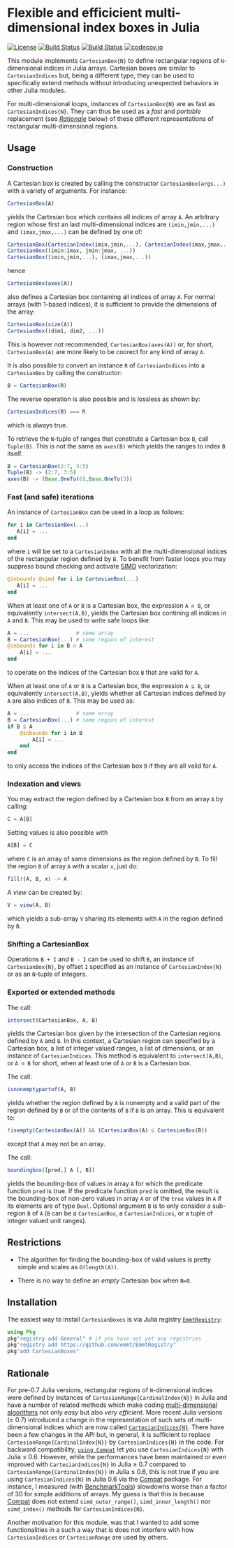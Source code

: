# Flexible and efficicient multi-dimensional index boxes in Julia

[![License](http://img.shields.io/badge/license-MIT-brightgreen.svg?style=flat)](LICENSE.md)
[![Build Status](https://github.com/emmt/CartesianBoxes.jl/actions/workflows/CI.yml/badge.svg?branch=master)](https://github.com/emmt/CartesianBoxes.jl/actions/workflows/CI.yml?query=branch%3Amaster)
[![Build Status](https://ci.appveyor.com/api/projects/status/github/emmt/CartesianBoxes.jl?branch=master)](https://ci.appveyor.com/project/emmt/CartesianBoxes-jl/branch/master)
[![codecov.io](http://codecov.io/github/emmt/CartesianBoxes.jl/coverage.svg?branch=master)](http://codecov.io/github/emmt/CartesianBoxes.jl?branch=master)

This module implements `CartesianBox{N}` to define rectangular regions of
`N`-dimensional indices in Julia arrays.  Cartesian boxes are similar to
`CartesianIndices` but, being a different type, they can be used to
specifically extend methods without introducing unexpected behaviors in other
Julia modules.

For multi-dimensional loops, instances of `CartesianBox{N}` are as fast as
`CartesianIndices{N}`.  They can thus be used as a *fast* and *portable*
replacement (see [*Rationale*](#rationale) below) of these different
representations of rectangular multi-dimensional regions.


## Usage

### Construction

A Cartesian box is created by calling the constructor `CartesianBox(args...)`
with a variety of arguments.  For instance:

```julia
CartesianBox(A)
```

yields the Cartesian box which contains all indices of array `A`.  An arbitrary
region whose first an last multi-dimensional indices are `(imin,jmin,...)` and
`(imax,jmax,...)` can be defined by one of:

```julia
CartesianBox(CartesianIndex(imin,jmin,...), CartesianIndex(imax,jmax,...))
CartesianBox((imin:imax, jmin:jmax, ...))
CartesianBox((imin,jmin,...), (imax,jmax,...))
```

hence

```julia
CartesianBox(axes(A))
```

also defines a Cartesian box containing all indices of array `A`.  For normal
arrays (with 1-based indices), it is sufficient to provide the dimensions of
the array:

```julia
CartesianBox(size(A))
CartesianBox((dim1, dim2, ...))
```

This is however not recommended, `CartesianBox(axes(A))` or, for short,
`CartesianBox(A)` are more likely to be coorect for any kind of array `A`.

It is also possible to convert an instance `R` of `CartesianIndices` into a
`CartesianBox` by calling the constructor:

```julia
B = CartesianBox(R)
```

The reverse operation is also possible and is lossless as shown by:

```julia
CartesianIndices(B) === R
```

which is always true.

To retrieve the `N`-tuple of ranges that constitute a Cartesian box `B`, call
`Tuple(B)`.  This is not the same as `axes(B)` which yields the ranges to index
`B` itself.


```julia
B = CartesianBox(2:7, 3:5)
Tuple(B) -> (2:7, 3:5)
axes(B) -> (Base.OneTo(6),Base.OneTo(3))
```


### Fast (and safe) iterations

An instance of `CartesianBox` can be used in a loop as follows:

```julia
for i in CartesianBox(...)
   A[i] = ...
end
```

where `i` will be set to a `CartesianIndex` with all the multi-dimensional
indices of the rectangular region defined by `B`.  To benefit from faster loops
you may suppress bound checking and activate
[SIMD](https://fr.wikipedia.org/wiki/Single_instruction_multiple_data)
vectorization:

```julia
@inbounds @simd for i in CartesianBox(...)
   A[i] = ...
end
```

When at least one of `A` or `B` is a Cartesian box, the expression `A ∩ B`, or
equivalently `intersect(A,B)`, yields the Cartesian box contining all indices
in `A` and `B`.  This may be used to write safe loops like:

```julia
A = ...               # some array
B = CartesianBox(...) # some region of interest
@inbounds for i in B ∩ A
    A[i] = ...
end
```

to operate on the indices of the Cartesian box `B` that are valid for `A`.

When at least one of `A` or `B` is a Cartesian box, the expression `A ⊆ B`, or
equivalently `intersect(A,B)`, yields whether all Cartesian indices defined by
`A` are also indices of `B`.  This may be used as:

```julia
A = ...               # some array
B = CartesianBox(...) # some region of interest
if B ⊆ A
    @inbounds for i in B
        A[i] = ...
    end
end
```

to only access the indices of the Cartesian box `B` if they are all valid for
`A`.


### Indexation and views

You may extract the region defined by a Cartesian box `B` from an array `A`
by calling:

```julia
C = A[B]
```

Setting values is also possible with

```julia
A[B] = C
```

where `C` is an array of same dimensions as the region defined by `B`.  To fill
the region `B` of array `A` with a scalar `x`, just do:

```julia
fill!(A, B, x) -> A
```

A *view* can be created by:

```julia
V = view(A, B)
```

which yields a sub-array `V` sharing its elements with `A` in the region
defined by `B`.

### Shifting a CartesianBox

Operations `B + I` and `B - I` can be used to shift `B`, an instance of
`CartesianBox{N}`, by offset `I` specified as an instance of
`CartesianIndex{N}` or as an `N`-tuple of integers.


### Exported or extended methods

The call:

```julia
intersect(CartesianBox, A, B)
```

yields the Cartesian box given by the intersection of the Cartesian regions
defined by `A` and `B`.  In this context, a Cartesian region can specified by a
Cartesian box, a list of integer valued ranges, a list of dimensions, or an
instance of `CartesianIndices`.  This method is equivalent to `intersect(A,B)`,
or `A ∩ B` for short, when at least one of `A` or `B` is a Cartesian box.

The call:

```julia
isnonemptypartof(A, B)
```

yields whether the region defined by `A` is nonempty and a valid part of the
region defined by `B` or of the contents of `B` if `B` is an array.  This is
equivalent to:

```julia
!isempty(CartesianBox(A)) && (CartesianBox(A) ⊆ CartesianBox(B))
```

except that `A` may not be an array.

The call:

```julia
boundingbox([pred,] A [, B])
```

yields the bounding-box of values in array `A` for which the predicate function
`pred` is true.  If the predicate function `pred` is omitted, the result is the
bounding-box of non-zero values in array `A` or of the `true` values in `A` if
its elements are of type `Bool`.  Optional argument `B` is to only consider a
sub-region `B` of `A` (`B` can be a `CartesianBox`, a `CartesianIndices`, or a
tuple of integer valued unit ranges).


## Restrictions

* The algorithm for finding the bounding-box of valid values is pretty simple
  and scales as `O(length(A))`.

* There is no way to define an *empty* Cartesian box when `N=0`.


## Installation

The easiest way to install `CartesianBoxes` is via Julia registry
[`EmmtRegistry`](https://github.com/emmt/EmmtRegistry):

```julia
using Pkg
pkg"registry add General" # if you have not yet any registries
pkg"registry add https://github.com/emmt/EmmtRegistry"
pkg"add CartesianBoxes"
```


## Rationale

For pre-0.7 Julia versions, rectangular regions of `N`-dimensional indices were
defined by instances of `CartesianRange{CardinalIndex{N}}` in Julia and have a
number of related methods which make coding [multi-dimensional
algorithms](https://julialang.org/blog/2016/02/iteration) not only *easy* but
also *very efficient*.  More recent Julia versions (≥ 0.7) introduced a change
in the representation of such sets of multi-dimensional indices which are now
called
[`CartesianIndices{N}`](https://github.com/JuliaLang/julia/issues/20974).
There have been a few changes in the API but, in general, it is sufficient to
replace `CartesianRange{CardinalIndex{N}}` by `CartesianIndices{N}` in the
code.  For backward compatibility, [`using
Compat`](https://github.com/JuliaLang/Compat.jl) let you use
`CartesianIndices{N}` with Julia ≤ 0.6.  However, while the performances have
been maintained or even improved with `CartesianIndices{N}` in Julia ≥ 0.7
compared to `CartesianRange{CardinalIndex{N}}` in Julia ≤ 0.6, this is not true
if you are using `CartesianIndices{N}` in Julia 0.6 via the
[Compat](https://github.com/JuliaLang/Compat.jl) package.  For instance, I
measured (with [BenchmarkTools](http://github.com/JuliaCI/BenchmarkTools.jl))
slowdowns worse than a factor of 30 for simple additions of arrays.  My guess
is that this is because [Compat](https://github.com/JuliaLang/Compat.jl) does
not extend `simd_outer_range()`, `simd_inner_length()` nor `simd_index()`
methods for `CartesianIndices{N}`.

Another motivation for this module, was that I wanted to add some
functionalities in a such a way that is does not interfere with how
`CartesianIndices` or `CartesianRange` are used by others.
